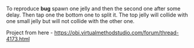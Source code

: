 To reproduce **bug** spawn one jelly and then the second one after some delay. Then tap one the bottom one to split it. The top jelly will collide with one small jelly but will not collide with the other one.

Project from here - https://obi.virtualmethodstudio.com/forum/thread-4173.html

